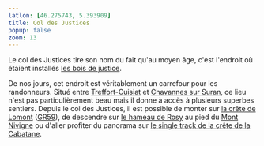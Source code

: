 ```yaml
---
latlon: [46.275743, 5.393909]
title: Col des Justices
popup: false
zoom: 13
---
```


Le col des Justices tire son nom du fait qu'au moyen âge, c'est l'endroit où
étaient installés [les bois de
justice](http://fr.wiktionary.org/wiki/bois_de_justice).

De nos jours, cet endroit est véritablement un carrefour pour les randonneurs.
Situé entre [Treffort-Cuisiat](/tags/col-des-justices/) et [Chavannes sur
Suran](/tags/chavannes-sur-suran/),
ce lieu n'est pas particulièrement beau mais il donne à accès à plusieurs
superbes sentiers. Depuis le col des Justices, il est possible de monter sur [la
crête de Lomont](/tags/lomont/) ([GR59](/tags/gr59/)), de descendre sur
[le hameau de Rosy](/tags/rosy/) au pied du [Mont Nivigne](/tags/mont-nivigne) ou d'aller
profiter du panorama sur [le single track de la crête de la
Cabatane](/single-tracks/crete-de-la-cabatane/).
